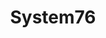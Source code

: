 ---
description: System76 is better than ever, check out all the great stuff they're doing
  today and tell them Linux Action News sent you.
link: https://system76.com/
shortname: system76.com-lan
title: System76
---